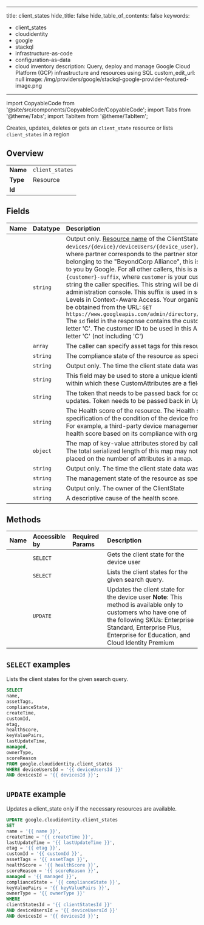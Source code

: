 
---
title: client_states
hide_title: false
hide_table_of_contents: false
keywords:
  - client_states
  - cloudidentity
  - google
  - stackql
  - infrastructure-as-code
  - configuration-as-data
  - cloud inventory
description: Query, deploy and manage Google Cloud Platform (GCP) infrastructure and resources using SQL
custom_edit_url: null
image: /img/providers/google/stackql-google-provider-featured-image.png
---

import CopyableCode from '@site/src/components/CopyableCode/CopyableCode';
import Tabs from '@theme/Tabs';
import TabItem from '@theme/TabItem';

Creates, updates, deletes or gets an <code>client_state</code> resource or lists <code>client_states</code> in a region

## Overview
<table><tbody>
<tr><td><b>Name</b></td><td><code>client_states</code></td></tr>
<tr><td><b>Type</b></td><td>Resource</td></tr>
<tr><td><b>Id</b></td><td><CopyableCode code="google.cloudidentity.client_states" /></td></tr>
</tbody></table>

## Fields
| Name | Datatype | Description |
|:-----|:---------|:------------|
| <CopyableCode code="name" /> | `string` | Output only. [Resource name](https://cloud.google.com/apis/design/resource_names) of the ClientState in format: `devices/{device}/deviceUsers/{device_user}/clientState/{partner}`, where partner corresponds to the partner storing the data. For partners belonging to the "BeyondCorp Alliance", this is the partner ID specified to you by Google. For all other callers, this is a string of the form: `{customer}-suffix`, where `customer` is your customer ID. The *suffix* is any string the caller specifies. This string will be displayed verbatim in the administration console. This suffix is used in setting up Custom Access Levels in Context-Aware Access. Your organization's customer ID can be obtained from the URL: `GET https://www.googleapis.com/admin/directory/v1/customers/my_customer` The `id` field in the response contains the customer ID starting with the letter 'C'. The customer ID to be used in this API is the string after the letter 'C' (not including 'C') |
| <CopyableCode code="assetTags" /> | `array` | The caller can specify asset tags for this resource |
| <CopyableCode code="complianceState" /> | `string` | The compliance state of the resource as specified by the API client. |
| <CopyableCode code="createTime" /> | `string` | Output only. The time the client state data was created. |
| <CopyableCode code="customId" /> | `string` | This field may be used to store a unique identifier for the API resource within which these CustomAttributes are a field. |
| <CopyableCode code="etag" /> | `string` | The token that needs to be passed back for concurrency control in updates. Token needs to be passed back in UpdateRequest |
| <CopyableCode code="healthScore" /> | `string` | The Health score of the resource. The Health score is the callers specification of the condition of the device from a usability point of view. For example, a third-party device management provider may specify a health score based on its compliance with organizational policies. |
| <CopyableCode code="keyValuePairs" /> | `object` | The map of key-value attributes stored by callers specific to a device. The total serialized length of this map may not exceed 10KB. No limit is placed on the number of attributes in a map. |
| <CopyableCode code="lastUpdateTime" /> | `string` | Output only. The time the client state data was last updated. |
| <CopyableCode code="managed" /> | `string` | The management state of the resource as specified by the API client. |
| <CopyableCode code="ownerType" /> | `string` | Output only. The owner of the ClientState |
| <CopyableCode code="scoreReason" /> | `string` | A descriptive cause of the health score. |

## Methods
| Name | Accessible by | Required Params | Description |
|:-----|:--------------|:----------------|:------------|
| <CopyableCode code="get" /> | `SELECT` | <CopyableCode code="clientStatesId, deviceUsersId, devicesId" /> | Gets the client state for the device user |
| <CopyableCode code="list" /> | `SELECT` | <CopyableCode code="deviceUsersId, devicesId" /> | Lists the client states for the given search query. |
| <CopyableCode code="patch" /> | `UPDATE` | <CopyableCode code="clientStatesId, deviceUsersId, devicesId" /> | Updates the client state for the device user **Note**: This method is available only to customers who have one of the following SKUs: Enterprise Standard, Enterprise Plus, Enterprise for Education, and Cloud Identity Premium |

## `SELECT` examples

Lists the client states for the given search query.

```sql
SELECT
name,
assetTags,
complianceState,
createTime,
customId,
etag,
healthScore,
keyValuePairs,
lastUpdateTime,
managed,
ownerType,
scoreReason
FROM google.cloudidentity.client_states
WHERE deviceUsersId = '{{ deviceUsersId }}'
AND devicesId = '{{ devicesId }}'; 
```

## `UPDATE` example

Updates a client_state only if the necessary resources are available.

```sql
UPDATE google.cloudidentity.client_states
SET 
name = '{{ name }}',
createTime = '{{ createTime }}',
lastUpdateTime = '{{ lastUpdateTime }}',
etag = '{{ etag }}',
customId = '{{ customId }}',
assetTags = '{{ assetTags }}',
healthScore = '{{ healthScore }}',
scoreReason = '{{ scoreReason }}',
managed = '{{ managed }}',
complianceState = '{{ complianceState }}',
keyValuePairs = '{{ keyValuePairs }}',
ownerType = '{{ ownerType }}'
WHERE 
clientStatesId = '{{ clientStatesId }}'
AND deviceUsersId = '{{ deviceUsersId }}'
AND devicesId = '{{ devicesId }}';
```
